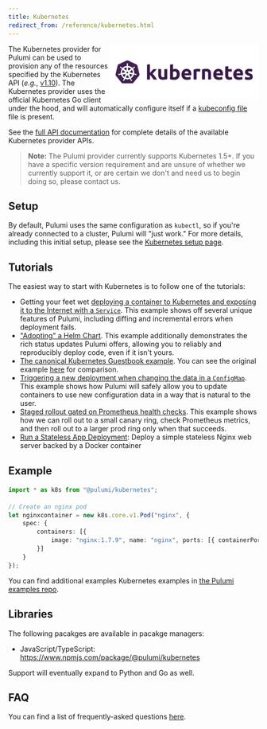 ```yaml
---
title: Kubernetes
redirect_from: /reference/kubernetes.html
---
```


<img src="/images/quickstart/k8s-purple.png" align="right">

The Kubernetes provider for Pulumi can be used to provision any of the resources specified by the
Kubernetes API (_e.g._, [v1.10](https://kubernetes.io/docs/reference/generated/kubernetes-api/v1.10/)). The
Kubernetes provider uses the official Kubernetes Go client under the hood, and will automatically
configure itself if a [kubeconfig
file](https://kubernetes.io/docs/tasks/access-application-cluster/configure-access-multiple-clusters/)
file is present.

See the [full API documentation](/reference/pkg/nodejs/@pulumi/kubernetes/index.html) for complete details of
the available Kubernetes provider APIs.

> **Note:** The Pulumi provider currently supports Kubernetes 1.5+.  If you have a specific version
> requirement and are unsure of whether we currently support it, or are certain we don't and need us
> to begin doing so, please contact us.

## Setup

By default, Pulumi uses the same configuration as `kubectl`, so if you're already connected to a cluster, Pulumi will
"just work." For more details, including this initial setup, please see the [Kubernetes setup page](./setup.html).

## Tutorials

The easiest way to start with Kubernetes is to follow one of the tutorials:

* Getting your feet wet [deploying a container to Kubernetes and exposing it to the Internet with a
    `Service`](./tutorial-exposed-deployment.html). This example shows off several unique features of
    Pulumi, including diffing and incremental errors when deployment fails.
* ["Adopting" a Helm Chart](./tutorial-wordpress-chart.html). This example additionally demonstrates
   the rich status updates Pulumi offers, allowing you to reliably and reproducibly deploy code,
   even if it isn't yours.
* [The canonical Kubernetes Guestbook example](./tutorial-guestbook.html). You can see the original
   example [here](https://github.com/pulumi/examples/tree/master/kubernetes-ts-guestbook) for
   comparison.
* [Triggering a new deployment when changing the data in a
   `ConfigMap`](./tutorial-configmap-rollout.html).
   This example shows how Pulumi will safely allow you to update containers to use new configuration
   data in a way that is natural to the user.
* [Staged rollout gated on Prometheus health checks](./tutorial-p8s-rollout.html). This example
  shows how we can roll out to a small canary ring, check Prometheus metrics, and then roll out to a
  larger prod ring only when that succeeds.
* [Run a Stateless App Deployment](./tutorial-stateless-app.html): Deploy a simple stateless Nginx web server backed
    by a Docker container

## Example

```typescript
import * as k8s from "@pulumi/kubernetes";

// Create an nginx pod
let nginxcontainer = new k8s.core.v1.Pod("nginx", {
    spec: {
        containers: [{
            image: "nginx:1.7.9", name: "nginx", ports: [{ containerPort: 80 }]
        }]
    }
});
```

You can find additional examples Kubernetes examples in [the Pulumi examples repo](https://github.com/pulumi/examples).

## Libraries

The following pacakges are available in pacakge managers:

* JavaScript/TypeScript: https://www.npmjs.com/package/@pulumi/kubernetes

Support will eventually expand to Python and Go as well.

## FAQ

You can find a list of frequently-asked questions [here](./faq.html).
